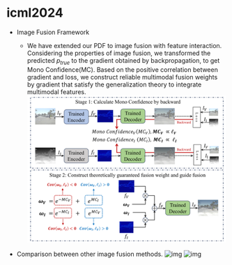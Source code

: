 # icml2024
* Image Fusion Framework
  * We have extended our PDF to image fusion with feature interaction. Considering the properties of image fusion, we transformed the predicted $p_{true}$ to the gradient obtained by backpropagation, to get Mono Confidence(MC). Based on the positive correlation between gradient and loss, we construct reliable multimodal fusion weights by gradient that satisfy the generalization theory to integrate multimodal features. 
  ![img](https://github.com/alala2333/icml2024/blob/main/image_fusion_frame.png)

* Comparison between other image fusion methods.
  ![img](https://github.com/alala2333/icml2024/blob/main/Comparison_260535.png)
  ![img](https://github.com/alala2333/icml2024/blob/main/Comparison_210295.png)
